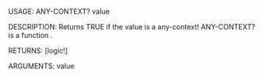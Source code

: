 USAGE:
     ANY-CONTEXT? value 

DESCRIPTION:
     Returns TRUE if the value is a any-context!
     ANY-CONTEXT? is a function .

RETURNS: [logic!]

ARGUMENTS:
    value
